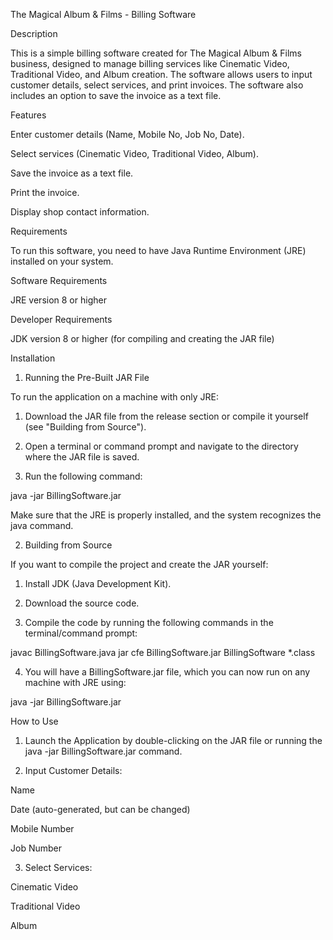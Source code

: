 The Magical Album & Films - Billing Software

Description

This is a simple billing software created for The Magical Album & Films business, designed to manage billing services like Cinematic Video, Traditional Video, and Album creation. The software allows users to input customer details, select services, and print invoices. The software also includes an option to save the invoice as a text file.

Features

Enter customer details (Name, Mobile No, Job No, Date).

Select services (Cinematic Video, Traditional Video, Album).

Save the invoice as a text file.

Print the invoice.

Display shop contact information.


Requirements

To run this software, you need to have Java Runtime Environment (JRE) installed on your system.

Software Requirements

JRE version 8 or higher


Developer Requirements

JDK version 8 or higher (for compiling and creating the JAR file)


Installation

1. Running the Pre-Built JAR File

To run the application on a machine with only JRE:

1. Download the JAR file from the release section or compile it yourself (see "Building from Source").


2. Open a terminal or command prompt and navigate to the directory where the JAR file is saved.


3. Run the following command:

java -jar BillingSoftware.jar

Make sure that the JRE is properly installed, and the system recognizes the java command.



2. Building from Source

If you want to compile the project and create the JAR yourself:

1. Install JDK (Java Development Kit).


2. Download the source code.


3. Compile the code by running the following commands in the terminal/command prompt:

javac BillingSoftware.java
jar cfe BillingSoftware.jar BillingSoftware *.class


4. You will have a BillingSoftware.jar file, which you can now run on any machine with JRE using:

java -jar BillingSoftware.jar



How to Use

1. Launch the Application by double-clicking on the JAR file or running the java -jar BillingSoftware.jar command.


2. Input Customer Details:

Name

Date (auto-generated, but can be changed)

Mobile Number

Job Number



3. Select Services:

Cinematic Video

Traditional Video

Album
